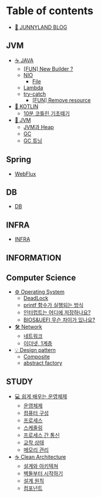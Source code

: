 # Table of contents

* [👻 JUNNYLAND BLOG](README.md)

## JVM

* [☕ JAVA](clean-architecture/README.md)
  * [\[FUN\] New Builder ?](jvm/java/fun-new-builder.md)
  * [NIO](jvm/java/nio/README.md)
    * [File](jvm/java/nio/file.md)
  * [Lambda](jvm/java/lambda.md)
  * [try-catch](jvm/java/chap1/README.md)
    * [\[FUN\] Remove resource](jvm/java/chap1/fun-remove-resource.md)
* [🔮 KOTLIN](jvm/kotlin/README.md)
  * [10분 코틀린 기초떼기](jvm/kotlin/10.md)
* [🤖 JVM](jvm/jvm/README.md)
  * [JVM과 Heap](jvm/jvm/jvm-heap.md)
  * [GC](jvm/jvm/gc.md)
  * [GC 튜닝](jvm/jvm/gc-1.md)

## Spring

* [WebFlux](spring/db.md)

## DB

* [DB](db/db.md)

## INFRA

* [INFRA](infra/infra.md)

## INFORMATION

## Computer Science

* [⚙ Operating System](information/OS/README.md)
  * [DeadLock](computer-science/OS/deadlock.md)
  * [printf 함수가 실행되는 방식](information/OS/printf.md)
  * [인터럽트는 어디에 저장하나요?](information/OS/undefined.md)
  * [BIOS\&UEFI 무슨 차이가 있나요?](information/OS/bios-and-uefi.md)
* [🛠 Network](computer-science/network/README.md)
  * [네트워크](computer-science/network/chap1.md)
  * [이더넷, 1계층](computer-science/network/1.md)
* [💡 Design pattern](computer-science/design-pattern/README.md)
  * [Composite](computer-science/design-pattern/composite.md)
  * [abstract factory](computer-science/design-pattern/abstract-factory.md)

## STUDY

* [💻 쉽게 배우는 운영체제](computer-science/undefined/README.md)
  * [운영체제](computer-science/undefined/undefined.md)
  * [컴퓨터 구성](computer-science/undefined/undefined-1.md)
  * [프로세스](computer-science/undefined/undefined-2.md)
  * [스케줄링](computer-science/undefined/undefined-3.md)
  * [프로세스 간 통신](computer-science/undefined/undefined-4.md)
  * [교착 상태](computer-science/undefined/undefined-5.md)
  * [메모리 관리](study/book1/undefined-6.md)
* [☕ Clean Architecture](<clean-architecture/README (1).md>)
  * [설계와 아키텍쳐](<clean-architecture/chap1 (1).md>)
  * [벽돌부터 시작하기](study/readme-1/undefined.md)
  * [설계 원칙](study/readme-1/undefined-1.md)
  * [컴포넌트](study/readme-1/undefined-2.md)
